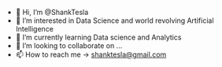 - 👋 Hi, I’m @ShankTesla
- 👀 I’m interested in Data Science and world revolving Artificial Intelligence
- 🌱 I’m currently learning Data science and Analytics
- 💞️ I’m looking to collaborate on ... <undecided> 
- 📫 How to reach me -> shanktesla@gmail.com

<!---
ShankTesla/ShankTesla is a ✨ special ✨ repository because its `README.md` (this file) appears on your GitHub profile.
You can click the Preview link to take a look at your changes.
--->
